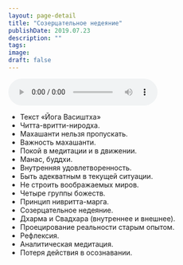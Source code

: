 ```yaml
---
layout: page-detail
title: "Созерцательное недеяние"
publishDate: 2019.07.23
description: ""
tags:
image:
draft: false
---
```


<audio title="2019.07.23 - Созерцательное недеяние.mp3" src="https://filer-api.advayta.org/v1.0/public/files/74922" controls=""></audio>

* Текст «Йога Васиштха»
* Читта-вритти-ниродха.
* Махашанти нельзя пропускать.
* Важность махашанти.
* Покой в медитации и в движении.
* Манас, буддхи.
* Внутренняя удовлетворенность.
* Быть адекватным в текущей ситуации.
* Не строить воображаемых миров.
* Четыре группы божеств.
* Принцип нивритта-марга.
* Созерцательное недеяние.
* Дхарма и Свадхара (внутреннее и внешнее).
* Проецирование реальности старым опытом.
* Рефлексия.
* Аналитическая медитация.
* Потеря действия в осознавании.

  
